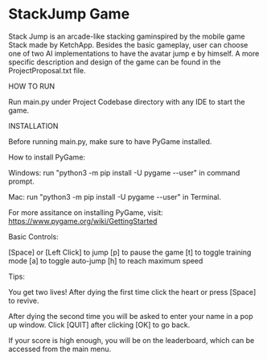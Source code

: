 # StackJump Game
Stack Jump is an arcade-like stacking gaminspired by the mobile game Stack made by KetchApp. Besides the basic gameplay, user can choose one of two AI implementations to have the avatar jump e by himself. A more specific description and design of the game can be found in the ProjectProposal.txt file. 

HOW TO RUN 

Run main.py under Project Codebase directory with any IDE to start the game. 


INSTALLATION 

Before running main.py, make sure to have PyGame installed. 

How to install PyGame:

Windows: run "python3 -m pip install -U pygame --user" in command prompt. 

Mac: run "python3 -m pip install -U pygame --user" in Terminal.

For more assitance on installing PyGame, visit: https://www.pygame.org/wiki/GettingStarted 


Basic Controls: 

[Space] or [Left Click] to jump
[p] to pause the game
[t] to toggle training mode
[a] to toggle auto-jump 
[h] to reach maximum speed 

Tips: 

You get two lives! After dying the first time click the heart or press [Space] to revive. 

After dying the second time you will be asked to enter your name in a pop up window. Click [QUIT] after clicking [OK] to go back. 

If your score is high enough, you will be on the leaderboard, which can be accessed from the main menu. 
